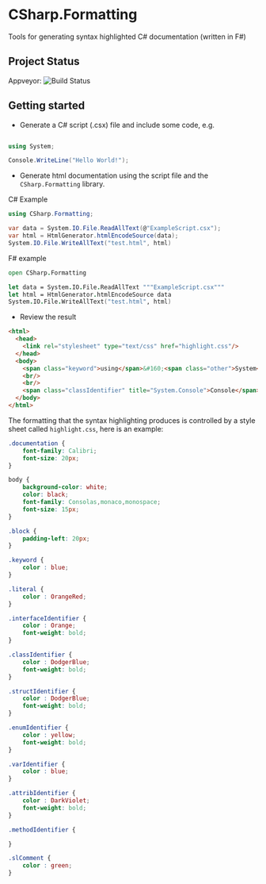 # CSharp.Formatting
Tools for generating syntax highlighted C# documentation (written in F#)

## Project Status

Appveyor: ![Build Status](https://ci.appveyor.com/api/projects/status/github/TheInnerLight/CSharp.Formatting?branch=master&svg=true)

## Getting started

- Generate a C# script (.csx) file and include some code, e.g.

```csharp

using System;

Console.WriteLine("Hello World!");
```

- Generate html documentation using the script file and the `CSharp.Formatting` library.

C# Example

```csharp
using CSharp.Formatting;

var data = System.IO.File.ReadAllText(@"ExampleScript.csx");
var html = HtmlGenerator.htmlEncodeSource(data);
System.IO.File.WriteAllText("test.html", html)
```

F# example

```fsharp
open CSharp.Formatting

let data = System.IO.File.ReadAllText """ExampleScript.csx"""
let html = HtmlGenerator.htmlEncodeSource data
System.IO.File.WriteAllText("test.html", html)
```

- Review the result

```html
<html>
  <head>
    <link rel="stylesheet" type="text/css" href="highlight.css"/>
  </head>
  <body>
    <span class="keyword">using</span>&#160;<span class="other">System</span>;
    <br/>
    <br/>
    <span class="classIdentifier" title="System.Console">Console</span>.<span class="methodIdentifier" title="System.Console.WriteLine(string)">WriteLine</span>(<span class="literal">&quot;Hello&#160;World!&quot;</span>);
  </body>
</html>
```

The formatting that the syntax highlighting produces is controlled by a style sheet called `highlight.css`, here is an example:

```css
.documentation {
    font-family: Calibri;
    font-size: 20px;
}

body {
    background-color: white;
    color: black;
    font-family: Consolas,monaco,monospace;
    font-size: 15px;
}

.block {
    padding-left: 20px;
}

.keyword {
    color : blue;
}

.literal {
    color : OrangeRed;
}

.interfaceIdentifier {
    color : Orange;
    font-weight: bold;
}

.classIdentifier {
    color : DodgerBlue;
    font-weight: bold;
}

.structIdentifier {
    color : DodgerBlue;
    font-weight: bold;
}

.enumIdentifier {
    color : yellow;
    font-weight: bold;
}

.varIdentifier {
    color : blue;
}

.attribIdentifier {
    color : DarkViolet;
    font-weight: bold;
}

.methodIdentifier {

}

.slComment {
    color : green;
}
```
